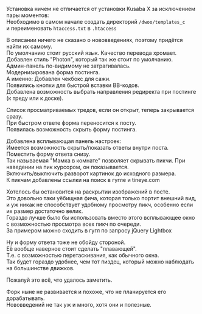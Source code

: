 Установка ничем не отличается от установки Kusaba X за исключением пары моментов:<br />
Необходимо в самом начале создать директорий `/dwoo/templates_c`<br />
и переименовать `htaccess.txt` в `.htaccess`<br />

В описании ничего не сказано о нововведениях, поэтому придётся найти их самому.<br />
По умолчанию стоит русский язык. Качество перевода хромает.<br />
Добавлен стиль "Photon", который так же стоит по умолчанию.<br />
Админ-панель по-видимому не затрагивалась.<br />
Модернизирована форма постинга.<br />
А именно: Добавлен чекбокс для сажи.<br />
Появились кнопки для быстрой вставки BB-кодов.<br />
Добавлена возможность выбрать направления редиректа при постинге (к треду или к доске).

Список просматриваемых тредов, если он открыт, теперь закрывается сразу.<br />
При быстром ответе форма переносится к посту.<br />
Появилась возможность скрыть форму постинга.

Добавлена всплывающая панель настроек:<br />
Имеется возможность скрыть/показать ответы внутри поста.<br />
Поместить форму ответа снизу.<br />
Так называемая "Мамка в комнате" позволяет скрывать пикчи. При наведении на пик курсором, он показывается.<br />
Включить/выключить разворот картинок до исходного размера.<br />
К пикчам добавлены ссылки на поиск в гугле и tineye.com

Хотелось бы остановится на раскрытии изображений в посте.<br />
Это довольно таки уёбищная фича, которая только портит внешний вид, <br />
и уж никак не способствует удобному просмотру пикч, особенно если их размер достаточно велик.<br />
Гораздо лучше было бы использовать вместо этого всплывающее окно с возможностью просмотра всех пикч по очереди.<br />
За примером можно сходить в гугл по запросу jQuery Lightbox

Ну и форму ответа тоже не обойду стороной. <br />
Её вообще наверное стоит сделать "плавающей". <br />
Т.е. с возможностью перетаскивания, как обычного окна.<br />
Так будет гораздо удобнее, чем тот пиздец, который можно наблюдать на большинстве движков.

Пожалуй это всё, что удалось заметить.

Форк ныне не развивается и похоже, что не планируется его дорабатывать.<br />
Нововведений не так уж и много, хотя они и полезные.